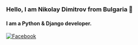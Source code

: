 ### Hello, I am Nikolay Dimitrov from Bulgaria 👋

#### I am a Python & Django developer.

[![Facebook](https://img.shields.io/badge/-Facebook-00B2FF?style=flat-square&logo=Facebook&logoColor=white)](https://www.facebook.com/profile.php?id=100001889972754)
